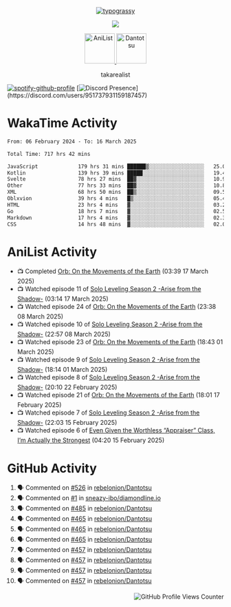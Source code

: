 <div align="center">
<a href="https://github.com/kawarimidoll/typograssy">
    <img alt="typograssy" src="https://typograssy.deno.dev/api?text=%E3%82%B8%E3%83%A7%E3%83%B3%E3%81%A7%E3%81%99%E3%80%82%E3%81%93%E3%82%93%E3%81%AB%E3%81%A1%E3%81%AF%20%20%5E%5E%20sup%20iam%20ibo%20--&&l0=none&l1=82d9d0&l2=027353&l3=038c4c&l4=01402e&bg=none&frame=none&speed=100&comment=">
</a>
</div>
<p align="center">
  <a href="https://skillicons.dev">
    <img src="https://skillicons.dev/icons?i=kotlin,figma,obsidian,androidstudio,vscode,css,html" />
  </a>
</p>

<p align="center">
    <a href="https://anilist.co/user/takarealist112/">
      <img src="https://i.imgur.com/LDvh7Lg.gif" alt="AniList" style="width: 70px; height: auto;">
    </a>
    <a href="https://discord.gg/4HPZ5nAWwM/">
      <img src="https://i.imgur.com/5o3Y9Jb.gif" alt="Dantotsu" style="width: 70px; height: auto;">
    </a>
</p>

<p align="center">
takarealist
</p>

[![spotify-github-profile](https://spotify-github-profile.vercel.app/api/view?uid=216np2gahwfhcjozqmzomew7i&cover_image=true&theme=novatorem&show_offline=true&background_color=121212&interchange=false&bar_color=53b14f&bar_color_cover=true)](https://spotify-github-profile.vercel.app/api/view?uid=216np2gahwfhcjozqmzomew7i&redirect=true)
[![Discord Presence](https://lanyard-profile-readme.vercel.app/api/951737931159187457?theme=dark&bg=Oe1116&animated=false&hideDiscrim=true&borderRadius=30px&idleMessage=currently%20offline...)](https://discord.com/users/951737931159187457)

# WakaTime Activity

<!--START_SECTION:waka-->

```txt
From: 06 February 2024 - To: 16 March 2025

Total Time: 717 hrs 42 mins

JavaScript             179 hrs 31 mins ██████▒░░░░░░░░░░░░░░░░░░   25.01 %
Kotlin                 139 hrs 39 mins █████░░░░░░░░░░░░░░░░░░░░   19.46 %
Svelte                 78 hrs 27 mins  ██▓░░░░░░░░░░░░░░░░░░░░░░   10.93 %
Other                  77 hrs 33 mins  ██▓░░░░░░░░░░░░░░░░░░░░░░   10.81 %
XML                    68 hrs 50 mins  ██▒░░░░░░░░░░░░░░░░░░░░░░   09.59 %
Oblxvion               39 hrs 4 mins   █▒░░░░░░░░░░░░░░░░░░░░░░░   05.44 %
HTML                   23 hrs 4 mins   ▓░░░░░░░░░░░░░░░░░░░░░░░░   03.21 %
Go                     18 hrs 7 mins   ▓░░░░░░░░░░░░░░░░░░░░░░░░   02.53 %
Markdown               17 hrs 4 mins   ▓░░░░░░░░░░░░░░░░░░░░░░░░   02.38 %
CSS                    14 hrs 48 mins  ▓░░░░░░░░░░░░░░░░░░░░░░░░   02.06 %
```

<!--END_SECTION:waka-->

# AniList Activity

<!-- ANILIST_ACTIVITY:start -->

-   📺 Completed [Orb: On the Movements of the Earth](https://anilist.co/anime/151514) (03:39 17 March 2025)
-   📺 Watched episode 11 of [Solo Leveling Season 2 -Arise from the Shadow-](https://anilist.co/anime/176496) (03:14 17 March 2025)
-   📺 Watched episode 24 of [Orb: On the Movements of the Earth](https://anilist.co/anime/151514) (23:38 08 March 2025)
-   📺 Watched episode 10 of [Solo Leveling Season 2 -Arise from the Shadow-](https://anilist.co/anime/176496) (22:57 08 March 2025)
-   📺 Watched episode 23 of [Orb: On the Movements of the Earth](https://anilist.co/anime/151514) (18:43 01 March 2025)
-   📺 Watched episode 9 of [Solo Leveling Season 2 -Arise from the Shadow-](https://anilist.co/anime/176496) (18:14 01 March 2025)
-   📺 Watched episode 8 of [Solo Leveling Season 2 -Arise from the Shadow-](https://anilist.co/anime/176496) (20:10 22 February 2025)
-   📺 Watched episode 21 of [Orb: On the Movements of the Earth](https://anilist.co/anime/151514) (18:01 17 February 2025)
-   📺 Watched episode 7 of [Solo Leveling Season 2 -Arise from the Shadow-](https://anilist.co/anime/176496) (22:03 15 February 2025)
-   📺 Watched episode 6 of [Even Given the Worthless “Appraiser” Class, I’m Actually the Strongest](https://anilist.co/anime/178548) (04:20 15 February 2025)

<!-- ANILIST_ACTIVITY:end -->

# GitHub Activity

<!--START_SECTION:activity-->

1. 🗣 Commented on [#526](https://github.com/rebelonion/Dantotsu/pull/526#issuecomment-2481012390) in [rebelonion/Dantotsu](https://github.com/rebelonion/Dantotsu)
2. 🗣 Commented on [#1](https://github.com/sneazy-ibo/diamondline.io/issues/1#issuecomment-2411269955) in [sneazy-ibo/diamondline.io](https://github.com/sneazy-ibo/diamondline.io)
3. 🗣 Commented on [#485](https://github.com/rebelonion/Dantotsu/issues/485#issuecomment-2374839206) in [rebelonion/Dantotsu](https://github.com/rebelonion/Dantotsu)
4. 🗣 Commented on [#465](https://github.com/rebelonion/Dantotsu/issues/465#issuecomment-2257555066) in [rebelonion/Dantotsu](https://github.com/rebelonion/Dantotsu)
5. 🗣 Commented on [#465](https://github.com/rebelonion/Dantotsu/issues/465#issuecomment-2257389149) in [rebelonion/Dantotsu](https://github.com/rebelonion/Dantotsu)
6. 🗣 Commented on [#465](https://github.com/rebelonion/Dantotsu/issues/465#issuecomment-2257388359) in [rebelonion/Dantotsu](https://github.com/rebelonion/Dantotsu)
7. 🗣 Commented on [#457](https://github.com/rebelonion/Dantotsu/issues/457#issuecomment-2256121324) in [rebelonion/Dantotsu](https://github.com/rebelonion/Dantotsu)
8. 🗣 Commented on [#457](https://github.com/rebelonion/Dantotsu/issues/457#issuecomment-2256120426) in [rebelonion/Dantotsu](https://github.com/rebelonion/Dantotsu)
9. 🗣 Commented on [#457](https://github.com/rebelonion/Dantotsu/issues/457#issuecomment-2256119951) in [rebelonion/Dantotsu](https://github.com/rebelonion/Dantotsu)
10. 🗣 Commented on [#457](https://github.com/rebelonion/Dantotsu/issues/457#issuecomment-2256116300) in [rebelonion/Dantotsu](https://github.com/rebelonion/Dantotsu)
<!--END_SECTION:activity-->

<div align="right">
    <img src="https://komarev.com/ghpvc/?username=sneazy-ibo&color=ff6e00&label=Counter&abbreviated=true" alt="GitHub Profile Views Counter">
</div>
